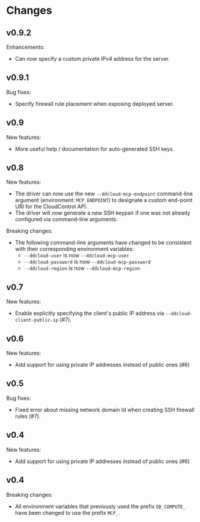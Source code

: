 # Changes

## v0.9.2

Enhancements:

* Can now specify a custom private IPv4 address for the server.

## v0.9.1

Bug fixes:

* Specify firewall rule placement when exposing deployed server.

## v0.9

New features:

* More useful help / documentation for auto-generated SSH keys.

## v0.8

New features:

* The driver can now use the new `--ddcloud-mcp-endpoint` command-line argument (environment: `MCP_ENDPOINT`) to designate a custom end-point URI for the CloudControl API.
* The driver will now generate a new SSH keypair if one was not already configured via command-line arguments.

Breaking changes:

* The following command-line arguments have changed to be consistent with their corresponding environment variables:
  * `--ddcloud-user` is now `--ddcloud-mcp-user`
  * `--ddcloud-password` is now `--ddcloud-mcp-password`
  * `--ddcloud-region` is now `--ddcloud-mcp-region`

## v0.7

New features:

* Enable explicitly specifying the client's public IP address via `--ddcloud-client-public-ip` (#7).

## v0.6

New features:

* Add support for using private IP addresses instead of public ones (#6)

## v0.5

Bug fixes:

* Fixed error about missing network domain Id when creating SSH firewall rules (#7).

## v0.4

New features:

* Add support for using private IP addresses instead of public ones (#6)

## v0.4

Breaking changes:

* All environment variables that previously used the prefix `DD_COMPUTE_` have been changed to use the prefix `MCP_`.
